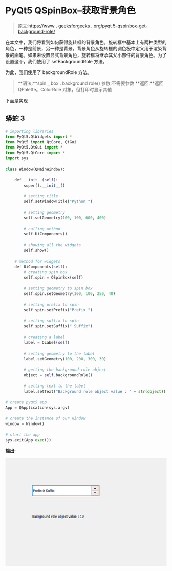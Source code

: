 # PyQt5 QSpinBox–获取背景角色

> 原文:[https://www . geeksforgeeks . org/pyqt 5-qspinbox-get-background-role/](https://www.geeksforgeeks.org/pyqt5-qspinbox-getting-background-role/)

在本文中，我们将看到如何获得旋转框的背景角色，旋转框中基本上有两种类型的角色，一种是前景，另一种是背景。背景角色从旋转框的调色板中定义用于渲染背景的画笔。如果未设置显式背景角色，旋转框将继承其父小部件的背景角色。为了设置这个，我们使用了 setBackgroundRole 方法。

为此，我们使用了 backgroundRole 方法。

> **语法:**spin _ box . background role()
> 参数:不需要参数
> **返回:**返回 QPalette。ColorRole 对象，但打印时显示其值

下面是实现

## 蟒蛇 3

```py
# importing libraries
from PyQt5.QtWidgets import *
from PyQt5 import QtCore, QtGui
from PyQt5.QtGui import *
from PyQt5.QtCore import *
import sys

class Window(QMainWindow):

    def __init__(self):
        super().__init__()

        # setting title
        self.setWindowTitle("Python ")

        # setting geometry
        self.setGeometry(100, 100, 600, 400)

        # calling method
        self.UiComponents()

        # showing all the widgets
        self.show()

    # method for widgets
    def UiComponents(self):
        # creating spin box
        self.spin = QSpinBox(self)

        # setting geometry to spin box
        self.spin.setGeometry(100, 100, 250, 40)

        # setting prefix to spin
        self.spin.setPrefix("Prefix ")

        # setting suffix to spin
        self.spin.setSuffix(" Suffix")

        # creating a label
        label = QLabel(self)

        # setting geometry to the label
        label.setGeometry(100, 200, 300, 30)

        # getting the background role object
        object = self.backgroundRole()

        # setting text to the label
        label.setText("Background role object value : " + str(object))

# create pyqt5 app
App = QApplication(sys.argv)

# create the instance of our Window
window = Window()

# start the app
sys.exit(App.exec())
```

**输出:**

![](img/2f063dd989d47fa0d0a41690384502f1.png)